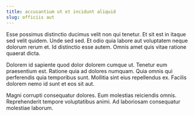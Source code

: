 ```yaml
---
title: accusantium ut et incidunt aliquid
slug: officiis aut
---
```


Esse possimus distinctio ducimus velit non qui tenetur. Et sit est in itaque sed velit quidem. Unde sed sed. Et odio quia labore aut voluptatem neque dolorum rerum et. Id distinctio esse autem. Omnis amet quis vitae ratione quaerat dicta.

Dolorem id sapiente quod dolor dolorem cumque ut. Tenetur eum praesentium est. Ratione quia ad dolores numquam. Quia omnis qui perferendis quia temporibus sunt. Mollitia sint eius repellendus ex. Facilis dolorem nemo id sunt et eos sit aut.

Magni corrupti consequatur dolores. Eum molestias reiciendis omnis. Reprehenderit tempore voluptatibus animi. Ad laboriosam consequatur molestiae laborum.
